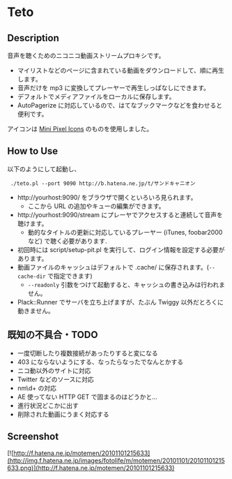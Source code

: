 Teto
====

Description
-----------
音声を聴くためのニコニコ動画ストリームプロキシです。

 * マイリストなどのページに含まれている動画をダウンロードして、順に再生します。
 * 音声だけを mp3 に変換してプレーヤーで再生しっぱなしにできます。
 * デフォルトでメディアファイルをローカルに保存します。
 * AutoPagerize に対応しているので、はてなブックマークなどを食わせると便利です。

アイコンは [Mini Pixel Icons](http://icondock.com/free/mini-pixel-icons) のものを使用しました。

How to Use
----------
以下のようにして起動し、

	 ./teto.pl --port 9090 http://b.hatena.ne.jp/t/サンドキャニオン

 * http://yourhost:9090/ をブラウザで開くといろいろ見られます。
   * ここから URL の追加やキューの編集ができます。
 * http://yourhost:9090/stream にプレーヤでアクセスすると連続して音声を聴けます。
   * 動的なタイトルの更新に対応しているプレーヤー (iTunes, foobar2000 など) で聴く必要があります.
 * 初回時には script/setup-pit.pl を実行して、ログイン情報を設定する必要があります。
 * 動画ファイルのキャッシュはデフォルトで .cache/ に保存されます。(`--cache-dir` で指定できます)
   * `--readonly` 引数をつけて起動すると、キャッシュの書き込みは行われません。
 * Plack::Runner でサーバを立ち上げますが、たぶん Twiggy 以外だとろくに動きません。

既知の不具合・TODO
------------------
 * 一度切断したり複数接続があったりすると変になる
 * 403 にならないようにする、なったらなったでなんとかする
 * ニコ動以外のサイトに対応
 * Twitter などのソースに対応
 * nm\d+ の対応
 * AE 使ってない HTTP GET で固まるのはどうかと…
 * 進行状況どこかに出す
 * 削除された動画にうまく対応する

Screenshot
----------
[![http://f.hatena.ne.jp/motemen/20101101215633](http://img.f.hatena.ne.jp/images/fotolife/m/motemen/20101101/20101101215633.png)](http://f.hatena.ne.jp/motemen/20101101215633)
